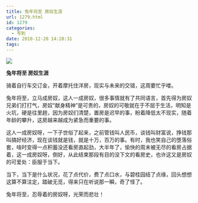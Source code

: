 ```yaml
---
title: 兔年将至 房奴生涯
url: 1279.html
id: 1279
categories:
  - 写到
date: 2010-12-20 14:28:31
tags:
---
```


![](http://photo.guolaijie.com/rooufer/attachments/month_1012/t20101220142542.jpg)  
  

**兔年将至 房奴生涯**

  
骑着自行车交订金，开着摩托住洋房，现实与未来的交错，这周要忙乎喽。  
  
兔年将至，立马成房奴，这人一成房奴，很多事情就有了共同语言，首先得为房奴兄弟们打打气，房奴“献身精神”是可贵的，房奴的可敬就在于不屈于生活，明知是火坑，硬是往里趟，因为房奴们清楚，置房是迟早的事，盼着降低太不现实，随着年龄的攀升，这房越来越成为紧急而重要的事。  
  
这人一成房奴呀，一下子世俗了起来，之前管钱叫人民币，谈钱叫财富说，挣钱那叫搞好经济，现在谈钱就是钱，就是十万，百万的事。有时，我也笑自己的堕落俗套，啥时变得一点积蓄没还看房直起劲，大半年了，愉快的周末被无尽的看房占据着，这一成房奴呀，倒好，从此结束那段有目的没下文的看房史，也许这又是房奴的可爱处：臣服于当下。  
  
当下，当下是什么状况，花了点代价，费了点口水，与碧桂园结了点缘，回头想想这算不算注定，踏破无觅，得来只在听说那一瞬，奇了怪了。  
  
兔年将至，忍辱着的房奴呀，光荣而悲壮！